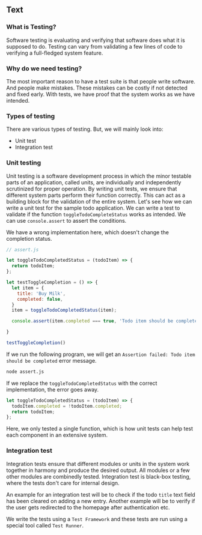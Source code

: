 ## Text

### What is Testing?

Software testing is evaluating and verifying that software does what it is supposed to do. Testing can vary from validating a few lines of code to verifying a full-fledged system feature.

### Why do we need testing?

The most important reason to have a test suite is that people write software. And people make mistakes. These mistakes can be costly if not detected and fixed early. With tests, we have proof that the system works as we have intended.

### Types of testing

There are various types of testing. But, we will mainly look into:

- Unit test
- Integration test

### Unit testing

Unit testing is a software development process in which the minor testable parts of an application, called units, are individually and independently scrutinized for proper operation. By writing unit tests, we ensure that different system parts perform their function correctly. This can act as a building block for the validation of the entire system. Let's see how we can write a unit test for the sample todo application. We can write a test to validate if the function `toggleTodoCompleteStatus` works as intended. We can use `console.assert` to assert the conditions.

We have a wrong implementation here, which doesn't change the completion status.

```js
// assert.js

let toggleTodoCompletedStatus = (todoItem) => {
  return todoItem;
};

let testToggleCompletion = () => {
  let item = {
    title: 'Buy Milk',
    completed: false,
  }
  item = toggleTodoCompletedStatus(item);

  console.assert(item.completed === true, 'Todo item should be completed');

}

testToggleCompletion()
```
If we run the following program, we will get an `Assertion failed: Todo item should be completed` error message.

```sh
node assert.js
```
If we replace the `toggleTodoCompletedStatus` with the correct implementation, the error goes away.

```js
let toggleTodoCompletedStatus = (todoItem) => {
  todoItem.completed = !todoItem.completed;
  return todoItem;
};
```
Here, we only tested a single function, which is how unit tests can help test each component in an extensive system.


### Integration test

Integration tests ensure that different modules or units in the system work together in harmony and produce the desired output. All modules or a few other modules are combinedly tested. Integration test is black-box testing, where the tests don't care for internal design.

An example for an integration test will be to check if the todo `title` text field has been cleared on adding a new entry. Another example will be to verify if the user gets redirected to the homepage after authentication etc.


We write the tests using a `Test Framework` and these tests are run using a special tool called `Test Runner`.
